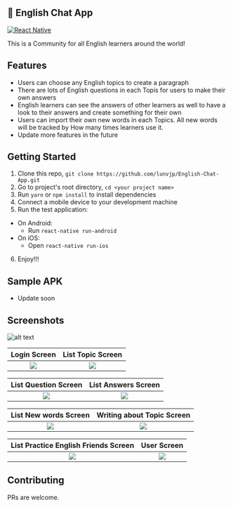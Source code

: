 
## 🚀 English Chat App

[![React Native](https://img.shields.io/badge/React%20Native-v0.57.8-blue.svg)](https://facebook.github.io/react-native/)

This is a Community for all English learners around the world!

## Features

* Users can choose any English topics to create a paragraph
* There are lots of English questions in each Topis for users to make their own answers
* English learners can see the answers of other learners as well to have a look to their answers and create something for their own
* Users can import their own new words in each Topics. All new words will be tracked by How many times learners use it.
* Update more features in the future

## Getting Started

1. Clone this repo, `git clone https://github.com/lunvjp/English-Chat-App.git`
2. Go to project's root directory, `cd <your project name>`
3. Run `yarn` or `npm install` to install dependencies
4. Connect a mobile device to your development machine
5. Run the test application:
  * On Android:
    * Run `react-native run-android`
  * On iOS:
    * Open `react-native run-ios`
6. Enjoy!!!

## Sample APK
- Update soon

## Screenshots

![alt text](https://raw.githubusercontent.com/lunvjp/English-Chat-App/master/readme_images/login.png)

Login Screen              |  List Topic Screen
:-------------------------:|:-------------------------:
![](https://raw.githubusercontent.com/lunvjp/English-Chat-App/master/readme_images/login.png)  |  ![](https://raw.githubusercontent.com/lunvjp/English-Chat-App/master/readme_images/list_topic.png)

List Question Screen              |  List Answers Screen
:-------------------------:|:-------------------------:
![](https://raw.githubusercontent.com/lunvjp/English-Chat-App/master/readme_images/list_question.png)  |  ![](https://raw.githubusercontent.com/lunvjp/English-Chat-App/master/readme_images/list_answers_from_all_english_learners_in_1_topic.png)

List New words Screen              |  Writing about Topic Screen
:-------------------------:|:-------------------------:
![](https://raw.githubusercontent.com/lunvjp/English-Chat-App/master/readme_images/list_new_words_in_a_topic.png)  |  ![](https://raw.githubusercontent.com/lunvjp/English-Chat-App/master/readme_images/writing.png)


List Practice English Friends Screen               |  User Screen
:-------------------------:|:-------------------------:
![](https://raw.githubusercontent.com/lunvjp/English-Chat-App/master/readme_images/static_list_friends.png)  |  ![](https://raw.githubusercontent.com/lunvjp/English-Chat-App/master/readme_images/user_profile.png)

## Contributing
PRs are welcome.
